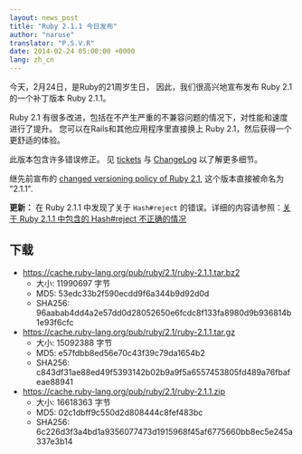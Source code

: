 ```yaml
---
layout: news_post
title: "Ruby 2.1.1 今日发布"
author: "naruse"
translator: "P.S.V.R"
date: 2014-02-24 05:00:00 +0000
lang: zh_cn
---
```


今天，2月24日，是Ruby的21周岁生日，
因此，我们很高兴地宣布发布 Ruby 2.1 的一个补丁版本 Ruby 2.1.1。

Ruby 2.1 有很多改进，包括在不产生严重的不兼容问题的情况下，对性能和速度进行了提升。
您可以在Rails和其他应用程序里直接换上 Ruby 2.1，然后获得一个更舒适的体验。

此版本包含许多错误修正。
见 [tickets](https://bugs.ruby-lang.org/projects/ruby-21/issues?set_filter=1&amp;status_id=5)
与 [ChangeLog](http://svn.ruby-lang.org/repos/ruby/tags/v2_1_1/ChangeLog) 以了解更多细节。

继先前宣布的 [changed versioning policy of Ruby 2.1](https://www.ruby-lang.org/en/news/2013/12/21/ruby-version-policy-changes-with-2-1-0/),
这个版本直接被命名为 "2.1.1".

**更新：** 在 Ruby 2.1.1 中发现了关于 `Hash#reject` 的错误。详细的内容请参照：[关于 Ruby 2.1.1 中包含的 Hash#reject 不正确的情况](https://www.ruby-lang.org/zh_cn/news/2014/03/10/regression-of-hash-reject-in-ruby-2-1-1/)

## 下载

* <https://cache.ruby-lang.org/pub/ruby/2.1/ruby-2.1.1.tar.bz2>
  * 大小:   11990697 字节
  * MD5:    53edc33b2f590ecdd9f6a344b9d92d0d
  * SHA256: 96aabab4dd4a2e57dd0d28052650e6fcdc8f133fa8980d9b936814b1e93f6cfc
* <https://cache.ruby-lang.org/pub/ruby/2.1/ruby-2.1.1.tar.gz>
  * 大小:   15092388 字节
  * MD5:    e57fdbb8ed56e70c43f39c79da1654b2
  * SHA256: c843df31ae88ed49f5393142b02b9a9f5a6557453805fd489a76fbafeae88941
* <https://cache.ruby-lang.org/pub/ruby/2.1/ruby-2.1.1.zip>
  * 大小:   16618363 字节
  * MD5:    02c1dbff9c550d2d808444c8fef483bc
  * SHA256: 6c226d3f3a4bd1a9356077473d1915968f45af6775660bb8ec5e245a337e3b14
